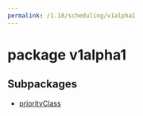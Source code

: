 ```yaml
---
permalink: /1.18/scheduling/v1alpha1
---
```


# package v1alpha1



## Subpackages

* [priorityClass](scheduling-v1alpha1-priorityClass.md)